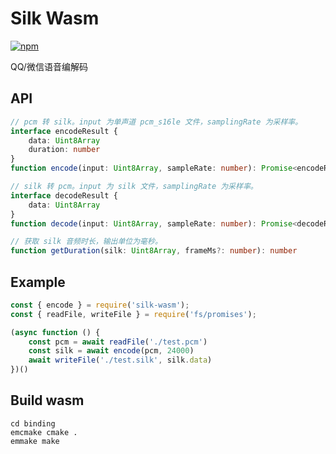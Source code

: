 # Silk Wasm

[![npm](https://img.shields.io/npm/v/silk-wasm?style=flat-square)](https://www.npmjs.com/package/silk-wasm)

QQ/微信语音编解码

## API
```ts
// pcm 转 silk。input 为单声道 pcm_s16le 文件，samplingRate 为采样率。 
interface encodeResult {
    data: Uint8Array
    duration: number
}
function encode(input: Uint8Array, sampleRate: number): Promise<encodeResult>

// silk 转 pcm。input 为 silk 文件，samplingRate 为采样率。 
interface decodeResult {
    data: Uint8Array
}
function decode(input: Uint8Array, sampleRate: number): Promise<decodeResult>

// 获取 silk 音频时长，输出单位为毫秒。
function getDuration(silk: Uint8Array, frameMs?: number): number
```

## Example

```js
const { encode } = require('silk-wasm');
const { readFile, writeFile } = require('fs/promises');

(async function () {
    const pcm = await readFile('./test.pcm')
    const silk = await encode(pcm, 24000)
    await writeFile('./test.silk', silk.data)
})()
```

## Build wasm
```
cd binding
emcmake cmake .
emmake make
```